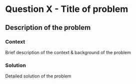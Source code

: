 # Question X - Title of problem    

## Description of the problem  

### Context  
Brief description of the context & background of the problem    

### Solution  
Detailed solution of the problem  
